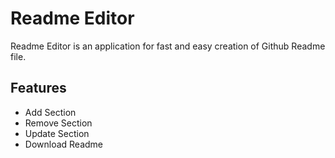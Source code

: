 # Readme Editor

Readme Editor is an application for fast and easy creation of Github Readme file.

## Features

- Add Section
- Remove Section
- Update Section
- Download Readme
